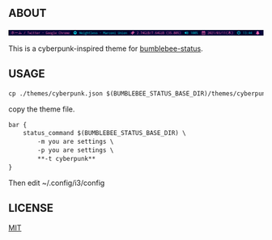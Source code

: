 ## ABOUT
![ScreenShot](./screenshots/ss.png)

This is a cyberpunk-inspired theme for [bumblebee-status](https://github.com/tobi-wan-kenobi/bumblebee-status).

## USAGE

```markdown
cp ./themes/cyberpunk.json $(BUMBLEBEE_STATUS_BASE_DIR)/themes/cyberpunk.json
```
copy the theme file.

```markdown
bar {
	status_command $(BUMBLEBEE_STATUS_BASE_DIR) \
        -m you are settings \
        -p you are settings \
        **-t cyberpunk**
}
```
Then edit ~/.config/i3/config


## LICENSE
[MIT](https://github.com/koutarn/bumblebee-status-cyberpunk/blob/master/LICENSE)

